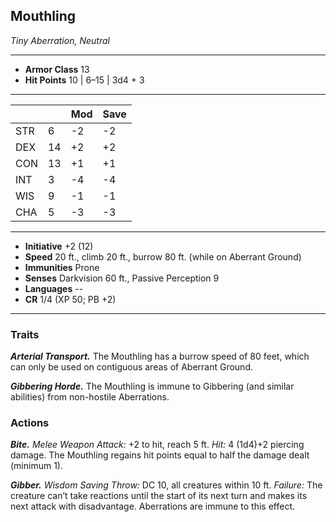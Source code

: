 ## Mouthling
*Tiny Aberration, Neutral*
___
- **Armor Class** 13
- **Hit Points** 10 | 6–15 | 3d4 + 3
___
|     |    | Mod | Save |
|-----|----|-----|------|
| STR | 6  | -2  | -2   |
| DEX | 14 | +2  | +2   |
| CON | 13 | +1  | +1   |
| INT | 3  | -4  | -4   |
| WIS | 9  | -1  | -1   |
| CHA | 5  | -3  | -3   |
___
- **Initiative** +2 (12)
- **Speed** 20 ft., climb 20 ft., burrow 80 ft. (while on Aberrant Ground)
- **Immunities** Prone
- **Senses** Darkvision 60 ft., Passive Perception 9
- **Languages** --
- **CR** 1/4 (XP 50; PB +2)
___

### Traits

***Arterial Transport.*** The Mouthling has a burrow speed of 80 feet, which can only be used on contiguous areas of Aberrant Ground.

***Gibbering Horde.*** The Mouthling is immune to Gibbering (and similar abilities) from non-hostile Aberrations.

### Actions
***Bite.*** _Melee Weapon Attack:_ +2 to hit, reach 5 ft. _Hit:_ 4 (1d4)+2 piercing damage. The Mouthling regains hit points equal to half the damage dealt (minimum 1).

***Gibber.*** _Wisdom Saving Throw:_ DC 10, all creatures within 10 ft. _Failure:_ The creature can’t take reactions until the start of its next turn and makes its next attack with disadvantage. Aberrations are immune to this effect.
